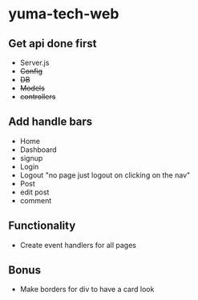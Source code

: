 # yuma-tech-web

## Get api done first

- Server.js
- ~~Config~~
- ~~DB~~
- ~~Models~~
- ~~controllers~~

## Add handle bars

- Home
- Dashboard
- signup
- Login
- Logout "no page just logout on clicking on the nav"
- Post
- edit post
- comment

## Functionality

- Create event handlers for all pages

## Bonus

- Make borders for div to have a card look
